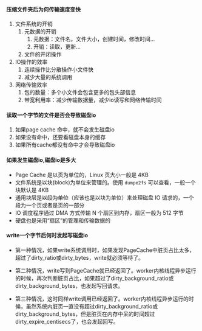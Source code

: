 #### 压缩文件夹后为何传输速度变快
1. 文件系统的开销
	1. 元数据的开销
		1. 元数据：文件名，文件大小，创建时间，修改时间...
		2. 开销：读取，更新...
	2. 文件的开闭操作
2. IO操作的效率
	1. 连续操作比分散操作小文件快
	2. 减少大量的系统调用
3. 网络传输效率
	1. 包的数量：多个小文件会包含更多的包头部信息
	2. 带宽利用率：减少传输数据量，减少io读写和网络传输时间


#### 读取一个字节的文件是否会导致磁盘io
1. 如果page cache 命中，就不会发生磁盘io
2. 如果没有命中，还要看磁盘本身的缓存
3. 如果所有cache都没有命中才会导致磁盘io

#### 如果发生磁盘io,磁盘io是多大
- Page Cache 是以页为单位的，Linux 页大小一般是 4KB
- 文件系统是以块(block)为单位来管理的。使用 `dumpe2fs` 可以查看，一般一个块默认是 4KB
- 通用块层是~~以段为单位~~（应该也是以块为单位）来处理磁盘 IO 请求的，一个段为一个页或者是页的一部分
- IO 调度程序通过 DMA 方式传输 N 个扇区到内存，扇区一般为 512 字节
- 硬盘也是采用“扇区”的管理和传输数据的

#### write一个字节后何时发起写磁盘io
- 第一种情况，如果write系统调用时，如果发现PageCache中脏页占比太多，超过了dirty_ratio或dirty_bytes，write就必须等待了。
    
- 第二种情况，write写到PageCache就已经返回了。worker内核线程异步运行的时候，再次判断脏页占比，如果超过了dirty_background_ratio或dirty_background_bytes，也发起写回请求。
    
- 第三种情况，这时同样write调用已经返回了。worker内核线程异步运行的时候，虽然系统内脏页一直没有超过dirty_background_ratio或dirty_background_bytes，但是脏页在内存中呆的时间超过dirty_expire_centisecs了，也会发起回写。